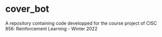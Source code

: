 # cover_bot
A repository containing code developped for the course project of CISC 856: Reinforcement Learning - Winter 2022
